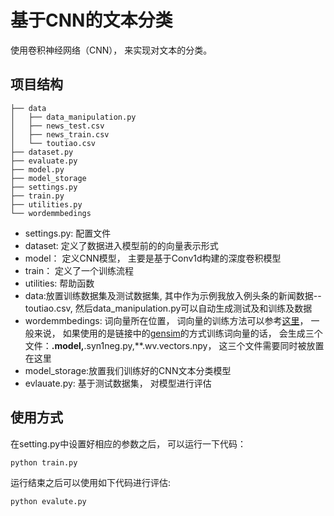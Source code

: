 # 基于CNN的文本分类
  使用卷积神经网络（CNN）， 来实现对文本的分类。
  
## 项目结构
```
├── data                     
│   ├── data_manipulation.py
│   ├── news_test.csv
│   ├── news_train.csv
│   └── toutiao.csv
├── dataset.py
├── evaluate.py
├── model.py
├── model_storage
├── settings.py
├── train.py
├── utilities.py
└── wordemmbedings
```
- settings.py: 配置文件
- dataset: 定义了数据进入模型前的的向量表示形式
- model： 定义CNN模型， 主要是基于Conv1d构建的深度卷积模型
- train： 定义了一个训练流程
- utilities: 帮助函数
- data:放置训练数据集及测试数据集, 其中作为示例我放入例头条的新闻数据--toutiao.csv,
然后data_manipulation.py可以自动生成测试及和训练及数据
- wordemmbedings: 词向量所在位置， 词向量的训练方法可以参考[这里](https://github.com/superjcd/NLPRoadMap/tree/master/WordEmbedding/genism_w2v)，
一般来说， 如果使用的是链接中的[gensim](https://radimrehurek.com/gensim/models/word2vec.html)的方式训练词向量的话， 会生成三个文件：**.model,**.syn1neg.py,**.wv.vectors.npy， 这三个文件需要同时被放置在这里
- model_storage:放置我们训练好的CNN文本分类模型
- evlauate.py: 基于测试数据集， 对模型进行评估

## 使用方式
在setting.py中设置好相应的参数之后， 可以运行一下代码：
```python
python train.py
```
运行结束之后可以使用如下代码进行评估:
```python
python evalute.py
```




